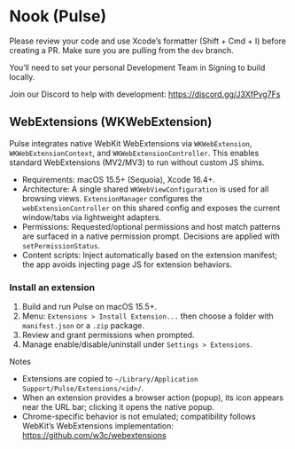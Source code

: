 # Nook (Pulse)

Please review your code and use Xcode’s formatter (Shift + Cmd + I) before creating a PR. Make sure you are pulling from the `dev` branch.

You’ll need to set your personal Development Team in Signing to build locally.

Join our Discord to help with development: https://discord.gg/J3XfPvg7Fs

## WebExtensions (WKWebExtension)

Pulse integrates native WebKit WebExtensions via `WKWebExtension`, `WKWebExtensionContext`, and `WKWebExtensionController`. This enables standard WebExtensions (MV2/MV3) to run without custom JS shims.

- Requirements: macOS 15.5+ (Sequoia), Xcode 16.4+.
- Architecture: A single shared `WKWebViewConfiguration` is used for all browsing views. `ExtensionManager` configures the `webExtensionController` on this shared config and exposes the current window/tabs via lightweight adapters.
- Permissions: Requested/optional permissions and host match patterns are surfaced in a native permission prompt. Decisions are applied with `setPermissionStatus`.
- Content scripts: Inject automatically based on the extension manifest; the app avoids injecting page JS for extension behaviors.

### Install an extension

1. Build and run Pulse on macOS 15.5+.
2. Menu: `Extensions > Install Extension...` then choose a folder with `manifest.json` or a `.zip` package.
3. Review and grant permissions when prompted.
4. Manage enable/disable/uninstall under `Settings > Extensions`.

Notes
- Extensions are copied to `~/Library/Application Support/Pulse/Extensions/<id>/`.
- When an extension provides a browser action (popup), its icon appears near the URL bar; clicking it opens the native popup.
- Chrome-specific behavior is not emulated; compatibility follows WebKit’s WebExtensions implementation: https://github.com/w3c/webextensions
